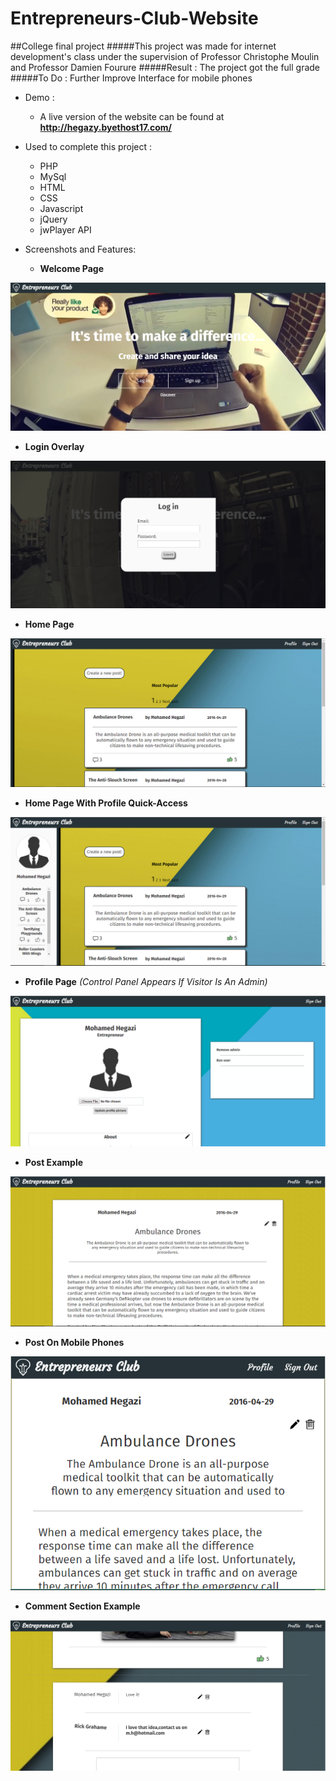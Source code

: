 # Entrepreneurs-Club-Website
##College final project 
#####This project was made for internet development's class under the supervision of Professor Christophe Moulin and Professor Damien Fourure
#####Result : The project got the full grade 
#####To Do : Further Improve Interface for mobile phones

* Demo :
  * A live version of the website can be found at **http://hegazy.byethost17.com/**

* Used to complete this project : 
  * PHP
  * MySql
  * HTML
  * CSS
  * Javascript
  * jQuery
  * jwPlayer API
  
* Screenshots and Features:
  * **Welcome Page**
<img src="https://raw.githubusercontent.com/Hegazy360/Entrepreneurs-Club-Website/master/screenshots/welcome.PNG"/>

  * **Login Overlay**
<img src="https://raw.githubusercontent.com/Hegazy360/Entrepreneurs-Club-Website/master/screenshots/login.PNG"/>

  * **Home Page**
<img src="https://raw.githubusercontent.com/Hegazy360/Entrepreneurs-Club-Website/master/screenshots/home.PNG"/>

  * **Home Page With Profile Quick-Access**
<img src="https://raw.githubusercontent.com/Hegazy360/Entrepreneurs-Club-Website/master/screenshots/home2.PNG"/>

  * **Profile Page** _(Control Panel Appears If Visitor Is An Admin)_
<img src="https://raw.githubusercontent.com/Hegazy360/Entrepreneurs-Club-Website/master/screenshots/profile.PNG"/>

  * **Post Example**
<img src="https://raw.githubusercontent.com/Hegazy360/Entrepreneurs-Club-Website/master/screenshots/post.PNG"/>

  * **Post On Mobile Phones**
<img src="https://raw.githubusercontent.com/Hegazy360/Entrepreneurs-Club-Website/master/screenshots/post-mobile.PNG"/>

  * **Comment Section Example**
<img src="https://raw.githubusercontent.com/Hegazy360/Entrepreneurs-Club-Website/master/screenshots/comments.PNG"/>



